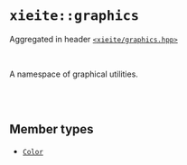 # `xieite::graphics`
Aggregated in header [`<xieite/graphics.hpp>`](https://github.com/Eczbek/xieite/tree/main/include/xieite/graphics.hpp)

<br/>

A namespace of graphical utilities.

<br/><br/>

## Member types
- [`Color`](https://github.com/Eczbek/xieite/tree/main/docs/graphics/Color.md)
